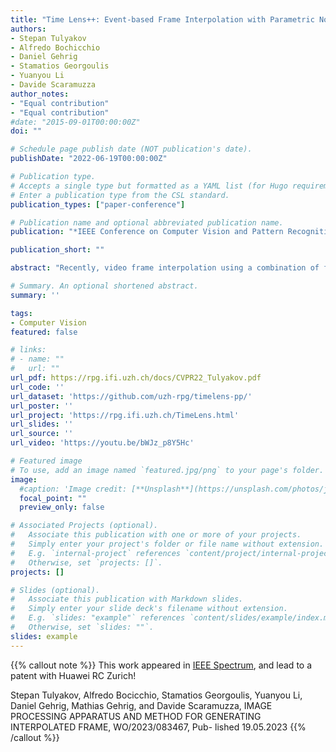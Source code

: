 ```yaml
---
title: "Time Lens++: Event-based Frame Interpolation with Parametric Non-linear Flow and Multi-scale Fusion"
authors:
- Stepan Tulyakov 
- Alfredo Bochicchio
- Daniel Gehrig 
- Stamatios Georgoulis
- Yuanyou Li 
- Davide Scaramuzza
author_notes:
- "Equal contribution"
- "Equal contribution"
#date: "2015-09-01T00:00:00Z"
doi: ""

# Schedule page publish date (NOT publication's date).
publishDate: "2022-06-19T00:00:00Z"

# Publication type.
# Accepts a single type but formatted as a YAML list (for Hugo requirements).
# Enter a publication type from the CSL standard.
publication_types: ["paper-conference"]

# Publication name and optional abbreviated publication name.
publication: "*IEEE Conference on Computer Vision and Pattern Recognition (CVPR)*"

publication_short: ""

abstract: "Recently, video frame interpolation using a combination of frame- and event-based cameras has surpassed traditional image-based methods both in terms of performance and memory efficiency. However, current methods still suffer from (i) brittle image-level fusion of complementary interpolation results, that fails in the presence of artifacts in the fused image, (ii) potentially temporally inconsistent and inefficient motion estimation procedures, that run for every inserted frame and (iii) low contrast regions that do not trigger events, and thus cause events-only motion estimation to generate artifacts. Moreover, previous methods were only tested on datasets consisting of planar and faraway scenes, which do not capture the full complexity of the real world. In this work, we address the above problems by introducing multi-scale feature-level fusion and computing one-shot non-linear inter-frame motion—which can be efficiently sampled for image warping—from events and images. We also collect the first large-scale events and frames dataset consisting of more than 100 challenging scenes with depth variations, captured with a new experimental setup based on a beamsplitter. We show that our method improves the reconstruction quality by up to 0.2 dB in terms of PSNR and up to 15% in LPIPS score."

# Summary. An optional shortened abstract.
summary: ''

tags:
- Computer Vision
featured: false

# links:
# - name: ""
#   url: ""
url_pdf: https://rpg.ifi.uzh.ch/docs/CVPR22_Tulyakov.pdf
url_code: ''
url_dataset: 'https://github.com/uzh-rpg/timelens-pp/'
url_poster: ''
url_project: 'https://rpg.ifi.uzh.ch/TimeLens.html'
url_slides: ''
url_source: ''
url_video: 'https://youtu.be/bWJz_p8Y5Hc'

# Featured image
# To use, add an image named `featured.jpg/png` to your page's folder. 
image:
  #caption: 'Image credit: [**Unsplash**](https://unsplash.com/photos/jdD8gXaTZsc)'
  focal_point: ""
  preview_only: false

# Associated Projects (optional).
#   Associate this publication with one or more of your projects.
#   Simply enter your project's folder or file name without extension.
#   E.g. `internal-project` references `content/project/internal-project/index.md`.
#   Otherwise, set `projects: []`.
projects: []

# Slides (optional).
#   Associate this publication with Markdown slides.
#   Simply enter your slide deck's filename without extension.
#   E.g. `slides: "example"` references `content/slides/example/index.md`.
#   Otherwise, set `slides: ""`.
slides: example
---
```


{{% callout note %}}
This work appeared in [IEEE Spectrum](https://spectrum.ieee.org/video-friday-remote-control-burger-crafting), and lead to a patent with Huawei RC Zurich!

Stepan Tulyakov, Alfredo Bocicchio, Stamatios Georgoulis, Yuanyou Li, Daniel Gehrig,
Mathias Gehrig, and Davide Scaramuzza, IMAGE PROCESSING APPARATUS AND
METHOD FOR GENERATING INTERPOLATED FRAME, WO/2023/083467, Pub-
lished 19.05.2023
{{% /callout %}}
